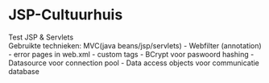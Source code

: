 # JSP-Cultuurhuis
Test JSP & Servlets
<br />
Gebruikte technieken: MVC(java beans/jsp/servlets) - Webfilter (annotation) - error pages in web.xml - custom tags - BCrypt voor paswoord hashing - Datasource voor connection pool - Data access objects voor communicatie database
